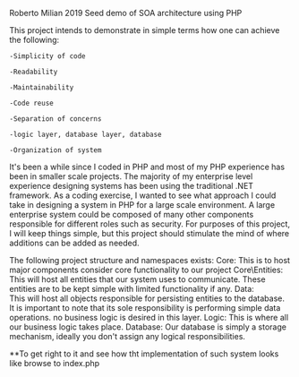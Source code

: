 Roberto Milian 2019
Seed demo of SOA architecture using PHP

This project intends to demonstrate in simple terms how one can achieve the following:

    -Simplicity of code
    
    -Readability
    
    -Maintainability
    
    -Code reuse
    
    -Separation of concerns
    
	-logic layer, database layer, database
	
    -Organization of system
    
It's been a while since I coded in PHP and most of my PHP experience has been in smaller scale projects. 
The majority of my enterprise level experience designing systems has been using the traditional .NET framework. 
As a coding exercise, I wanted to see what approach I could take in designing a system in PHP for a large scale environment. 
A large enterprise system could be composed of many other components responsible for different roles such as security. 
For purposes of this project, I will keep things simple, but this project should stimulate the mind of where additions can be added as needed.

The following project structure and namespaces exists:
Core: This is to host major components consider core functionality to our project
Core\Entities: This will host all entities that our system uses to communicate. These entities are to be kept simple with limited functionality if any.
Data:  
    This will host all objects responsible for persisting entities to the database. 
    It is important to note that its sole responsibility is performing simple data operations.
    no business logic is desired in this layer.
Logic: This is where all our business logic takes place. 
Database: Our database is simply a storage mechanism, ideally you don't assign any logical responsibilities.

**To get right to it and see how tht implementation of such system looks like browse to index.php
